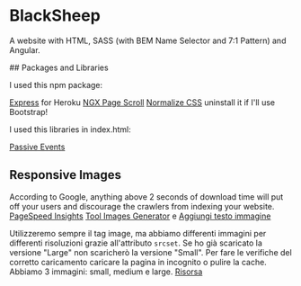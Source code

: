 # BlackSheep

A website with HTML, SASS (with BEM Name Selector and 7:1 Pattern) and Angular.


## Packages and Libraries

I used this npm package:

[Express](https://www.npmjs.com/package/express) for Heroku
[NGX Page Scroll](https://www.npmjs.com/package/ngx-page-scroll)
[Normalize CSS](http://necolas.github.io/normalize.css/) uninstall it if I'll use Bootstrap!

I used this libraries in index.html:

[Passive Events](https://unpkg.com/default-passive-events)

## Responsive Images

According to Google, anything above 2 seconds of download time will put off your users and discourage the crawlers from indexing your website.
[PageSpeed Insights](https://developers.google.com/speed/pagespeed/insights/)
[Tool Images Generator](https://www.responsivebreakpoints.com/) e [Aggiungi testo immagine](https://addtext.com/)

Utilizzeremo sempre il tag image, ma abbiamo differenti immagini per differenti risoluzioni grazie all'attributo `srcset`. Se ho già scaricato la versione "Large" non scaricherò la versione "Small". Per fare le verifiche del corretto caricamento caricare la pagina in incognito o pulire la cache.
Abbiamo 3 immagini: small, medium e large. [Risorsa](https://medium.freecodecamp.org/a-guide-to-responsive-images-with-ready-to-use-templates-c400bd65c433)